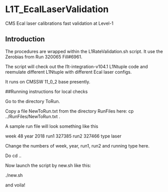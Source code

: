 # L1T_EcalLaserValidation
CMS Ecal laser calibrations fast validation at Level-1

## Introduction

The procedures are wrapped within the L1RateValidation.sh script. 
It use the Zerobias from Run 320065 Fill#6961. 

The script will check out the l1t-integration-v104.1 L1Ntuple code
and reemulate different L1Ntuple with different Ecal laser configs.

It runs on CMSSW 11_0_2 base presently.


##Running instructions for local checks

Go to the directory ToRun.

Copy a file NewToRun.txt from the directory RunFiles here: cp ../RunFiles/NewToRun.txt .

A sample run file will look something like this

week 48
year 2018
run1 327385
run2 327466
type laser

Change the numbers of week, year, run1, run2 and running type here.

Do cd ..

Now launch the script by new.sh like this:

./new.sh

and voila!





